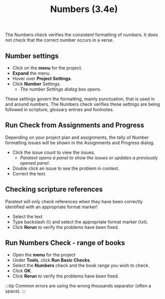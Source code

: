 ﻿---
title: Numbers (3.4e)
---
The Numbers check verifies the consistent formatting of numbers. It does not check that the correct number occurs in a verse.

## Number settings

-   Click on the **menu** for the project.
-   **Expand** the menu.
-   Hover over **Project Settings**.
-   Click **Number** Settings.  
    -  *The number Settings dialog box opens*.

These settings govern the formatting, mainly punctuation, that is used in and around numbers. The Numbers check verifies these settings are being followed in scripture, glossary entries and footnotes.

## Run Check from Assignments and Progress

Depending on your project plan and assignments, the tally of Number formatting issues will be shown in the Assignments and Progress dialog.

-   Click the issue count to view the issues.  
    -  *Paratext opens a panel to show the issues or updates a previously opened panel*.
-   Double click an issue to see the problem in context.
-   Correct the text.

## Checking scripture references

Paratext will only check references when they have been correctly identified with an appropriate format marker!

-   Select the text
-   Type backslash (\\) and select the appropriate format marker (\\xt).
-   Click **Rerun** to verify the problems have been fixed.

## Run Numbers Check - range of books

-   Open the **menu** for the project
-   Under **Tools**, click **Run Basic Checks**.
-   Select the **Numbers** check and the book range you wish to check.
-   Click **OK**.
-   Click **Rerun** to verify the problems have been fixed.

:::tip
Common errors are using the wrong thousands separator (often a space).
:::
